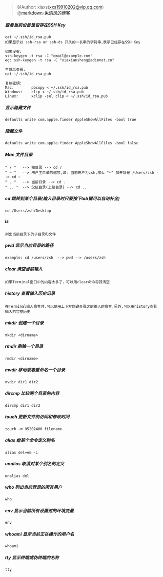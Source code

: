 > @Author: xiaxs(xxs19910202@vip.qq.com)<br>
> @[markdown-兔清风的博客](http://blog.leanote.com/post/freewalk/Markdown-%E8%AF%AD%E6%B3%95%E6%89%8B%E5%86%8C#index)

##### 查看当前设备是否存在SSH Key
```
cat ~/.ssh/id_rsa.pub
如果显示以 ssh-rsa or ssh-ds 开头的一长串的字符串,表示已经存在SSH Key

如果没有:
ssh-keygen -t rsa -C "email@example.com"
eg: ssh-keygen -t rsa -C "xiaxiansheng@adinnet.cn"

生成后查看:
cat ~/.ssh/id_rsa.pub

复制密钥:
Mac:        pbcopy < ~/.ssh/id_rsa.pub
Windows:    clip < ~/.ssh/id_rsa.pub
Linux:      xclip -sel clip < ~/.ssh/id_rsa.pub
```


##### 显示隐藏文件
```
defaults write com.apple.finder AppleShowAllFiles -bool true
```

##### 隐藏文件
```
defaults write com.apple.finder AppleShowAllFiles -bool false
```

##### Mac 文件目录
    " / "   --> 根目录 --> cd /
    " ~ "   --> 用户主目录的缩写,如: 当前用户为zsh,那么 "~" 展开就是 /Users/zsh --> cd ~
    " . "   --> 当前目录 --> cd .
    " .. "  --> 父级目录(上级目录) --> cd ..

##### cd 跳转到某个目录(输入目录时只要按下tab键可以自动补全)
    cd /Users/zsh/Desktop

##### ls
    列出当前目录下的子目录和文件

##### pwd 显示当前目录的路径
    example: cd /users/zsh  --> pwd --> /users/zsh

##### clear 清空当前输入
    如果Terminal窗口中的内容太多了，可以用clear命令将其清空

##### history 查看输入历史记录
    在Terminal输入命令时,可以使用上下方向键查看之前输入的命令,另外,可以用history查看输入的完整历史

##### mkdir 创建一个目录
    mkdir <dirname>

##### rmdir 删除一个目录
    rmdir <dirname>

##### mvdir 移动或者重命名一个目录
    mvdir dir1 dir2

##### dircmp 比较两个目录的内容
    dircmp dir1 dir2

##### touch 更新文件的访问和修改时间
    touch -m 05202400 filename

##### alias 给某个命令定义别名
    alias del=em -i

##### unalias 取消对某个别名的定义
    unalias del

##### who 列出当前登录的所有用户
    who

##### env 显示当前所有设置过的环境变量
    env

##### whoami 显示当前正在操作的用户名
    whoami

##### tty 显示终端或伪终端的名称
    tty
